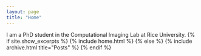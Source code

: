 ```yaml
---
layout: page
title: "Home"
---
```


I am a PhD student in the Computational Imaging Lab at Rice University. 
{% if site.show_excerpts %}
  {% include home.html %}
{% else %}
  {% include archive.html title="Posts" %}
{% endif %}
